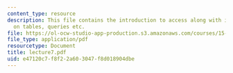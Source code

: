 ```yaml
---
content_type: resource
description: This file contains the introduction to access along with information
  on tables, queries etc.
file: https://ol-ocw-studio-app-production.s3.amazonaws.com/courses/15-561-information-technology-essentials-spring-2005/e47120c7f8f22a603047f8d018904dbe_lecture7.pdf
file_type: application/pdf
resourcetype: Document
title: lecture7.pdf
uid: e47120c7-f8f2-2a60-3047-f8d018904dbe
---
```

